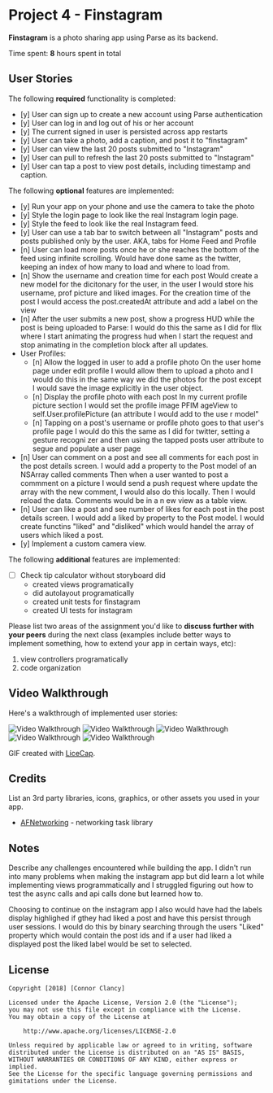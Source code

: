 # Project 4 - Finstagram

**Finstagram** is a photo sharing app using Parse as its backend.

Time spent: **8** hours spent in total

## User Stories

The following **required** functionality is completed:

- [y] User can sign up to create a new account using Parse authentication
- [y] User can log in and log out of his or her account
- [y] The current signed in user is persisted across app restarts
- [y] User can take a photo, add a caption, and post it to "finstagram"
- [y] User can view the last 20 posts submitted to "Instagram"
- [y] User can pull to refresh the last 20 posts submitted to "Instagram"
- [y] User can tap a post to view post details, including timestamp and caption.

The following **optional** features are implemented:

- [y] Run your app on your phone and use the camera to take the photo
- [y] Style the login page to look like the real Instagram login page.
- [y] Style the feed to look like the real Instagram feed.
- [y] User can use a tab bar to switch between all "Instagram" posts and posts published only by the user. AKA, tabs for Home Feed and Profile
- [n] User can load more posts once he or she reaches the bottom of the feed using infinite scrolling. 
Would have done same as the twitter, keeping an index of how many to load and where to load from.
- [n] Show the username and creation time for each post
Would create a new model for the dicitonary for the user, in the user I would store his username, prof picture and liked images. For the creation time of the post I would access the post.createdAt attribute and add a label on the view
- [n] After the user submits a new post, show a progress HUD while the post is being uploaded to Parse: I would do this the same as I did for flix where I start animating the progress hud when I start the request and stop animating in the completion block after all updates.
- User Profiles:
   - [n] Allow the logged in user to add a profile photo
	On the user home page under edit profile I would allow them to upload a 	photo and I would do this in the same way we did the photos for the post 	except I would save the image explicitly in the user object.
   - [n] Display the profile photo with each post
	In my current profile picture section I would set the profile image PFIM	ageView to self.User.profilePicture (an attribute I would add to the use	r model"
   - [n] Tapping on a post's username or profile photo goes to that user's profile page
	I would do this the same as I did for twitter, setting a gesture recogni	zer and then using the tapped posts user attribute to segue and populate 	a user page
- [n] User can comment on a post and see all comments for each post in the post details screen.
	I would add a property to the Post model of an NSArray called comments
	Then when a user wanted to post a commment on a picture I would send
	a push request where update the array with the new comment, I would also 	do this locally. Then I would reload the data. Comments would be in a n		ew view as a table view.
- [n] User can like a post and see number of likes for each post in the post details screen.
	I would add a liked by property to the Post model. I would create functins "liked" and "disliked" which would handel the array of users which liked a post.
- [y] Implement a custom camera view.

The following **additional** features are implemented:

- [ ] Check tip calculator without storyboard did
  - created views programatically
  - did autolayout programatically
  - created unit tests for finstagram
  - created UI tests for instagram

Please list two areas of the assignment you'd like to **discuss further with your peers** during the next class (examples include better ways to implement something, how to extend your app in certain ways, etc):

1. view controllers programatically
2. code organization

## Video Walkthrough

Here's a walkthrough of implemented user stories:

<img src='signup.gif' title='Video Walkthrough' width='' alt='Video Walkthrough' />
<img src='logout.gif' title='Video Walkthrough' width='' alt='Video Walkthrough' />
<img src='20posts.gif' title='Video Walkthrough' width='' alt='Video Walkthrough' />
<img src='details.gif' title='Video Walkthrough' width='' alt='Video Walkthrough' />
<img src='persistent.gif' title='Video Walkthrough' width='' alt='Video Walkthrough' />


GIF created with [LiceCap](http://www.cockos.com/licecap/).

## Credits

List an 3rd party libraries, icons, graphics, or other assets you used in your app.

- [AFNetworking](https://github.com/AFNetworking/AFNetworking) - networking task library


## Notes

Describe any challenges encountered while building the app.
I didn't run into many problems when making the instagram app but did learn a lot while implementing views programmatically and I struggled figuring out how to test the async calls and api calls done but learned how to.

Choosing to continue on the instagram app I also would have had the labels display highlighed if gthey had liked a post and have this persist through user sessions. I would do this by binary searching through the users "Liked" property which would contain the post ids  and if a user had liked a displayed post the liked label would be set to selected.

## License

    Copyright [2018] [Connor Clancy]

    Licensed under the Apache License, Version 2.0 (the "License");
    you may not use this file except in compliance with the License.
    You may obtain a copy of the License at

        http://www.apache.org/licenses/LICENSE-2.0

    Unless required by applicable law or agreed to in writing, software
    distributed under the License is distributed on an "AS IS" BASIS,
    WITHOUT WARRANTIES OR CONDITIONS OF ANY KIND, either express or implied.
    See the License for the specific language governing permissions and
    gimitations under the License.
